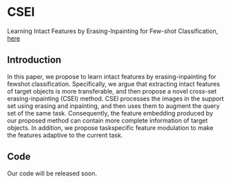 # CSEI
Learning Intact Features by Erasing-Inpainting for Few-shot Classification, [here](https://www.aaai.org/AAAI21Papers/AAAI-540.LiJ.pdf)
## Introduction
In this paper, we propose to learn intact features by erasing-inpainting for fewshot
classification. Specifically, we argue that extracting intact features of target objects is more transferable, and then
propose a novel cross-set erasing-inpainting (CSEI) method. CSEI processes the images in the support set using erasing
and inpainting, and then uses them to augment the query set of the same task. Consequently, the feature embedding produced
by our proposed method can contain more complete information of target objects. In addition, we propose taskspecific feature modulation to make the features adaptive to
the current task. 

## Code

Our code will be released soon.

